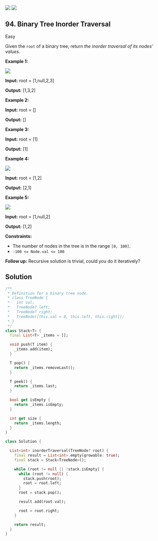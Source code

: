 [![](https://img.shields.io/github/stars/LeetCode-in-Dart/LeetCode-in-Dart?label=Stars&style=flat-square)](https://github.com/LeetCode-in-Dart/LeetCode-in-Dart)
[![](https://img.shields.io/github/forks/LeetCode-in-Dart/LeetCode-in-Dart?label=Fork%20me%20on%20GitHub%20&style=flat-square)](https://github.com/LeetCode-in-Dart/LeetCode-in-Dart/fork)

## 94\. Binary Tree Inorder Traversal

Easy

Given the `root` of a binary tree, return _the inorder traversal of its nodes' values_.

**Example 1:**

![](https://assets.leetcode.com/uploads/2020/09/15/inorder_1.jpg)

**Input:** root = [1,null,2,3]

**Output:** [1,3,2] 

**Example 2:**

**Input:** root = []

**Output:** [] 

**Example 3:**

**Input:** root = [1]

**Output:** [1] 

**Example 4:**

![](https://assets.leetcode.com/uploads/2020/09/15/inorder_5.jpg)

**Input:** root = [1,2]

**Output:** [2,1] 

**Example 5:**

![](https://assets.leetcode.com/uploads/2020/09/15/inorder_4.jpg)

**Input:** root = [1,null,2]

**Output:** [1,2] 

**Constraints:**

*   The number of nodes in the tree is in the range `[0, 100]`.
*   `-100 <= Node.val <= 100`

**Follow up:** Recursive solution is trivial, could you do it iteratively?

## Solution

```dart
/**
 * Definition for a binary tree node.
 * class TreeNode {
 *   int val;
 *   TreeNode? left;
 *   TreeNode? right;
 *   TreeNode([this.val = 0, this.left, this.right]);
 * }
 */
class Stack<T> {
  final List<T> _items = [];

  void push(T item) {
    _items.add(item);
  }

  T pop() {
    return _items.removeLast();
  }

  T peek() {
    return _items.last;
  }

  bool get isEmpty {
    return _items.isEmpty;
  }

  int get size {
    return _items.length;
  }
}

class Solution {

  List<int> inorderTraversal(TreeNode? root) {
    final result = List<int>.empty(growable: true);
    final stack = Stack<TreeNode>();

    while (root != null || !stack.isEmpty) {
      while (root != null) {
        stack.push(root);
        root = root.left;
      }
      root = stack.pop();

      result.add(root.val);

      root = root.right;
    }

    return result;
  }
}
```